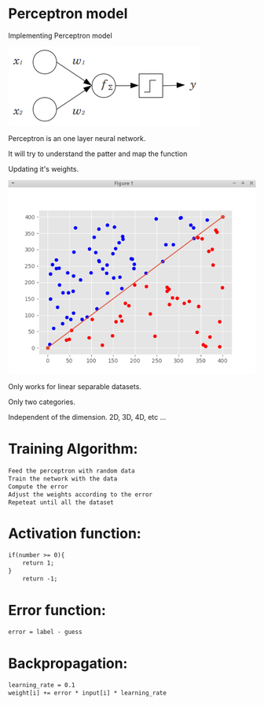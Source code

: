 # Perceptron model 

Implementing Perceptron model

![alt text](perceptron.png)

Perceptron is an one layer neural network.

It will try to understand the patter and map the function

Updating it's weights.

![alt text](download.png)

Only works for linear separable datasets. 

Only two categories.

Independent of the dimension. 2D, 3D, 4D, etc ...

# Training Algorithm:

    Feed the perceptron with random data
    Train the network with the data
    Compute the error
    Adjust the weights according to the error
    Repeteat until all the dataset
    
    
# Activation function: 

    if(number >= 0){
        return 1;
    }
        return -1;

        
# Error function:

    error = label - guess
    
# Backpropagation: 
  
    learning_rate = 0.1
    weight[i] += error * input[i] * learning_rate
    
